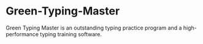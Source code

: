# Green-Typing-Master

Green Typing Master is an outstanding typing practice program and a high-performance typing training software.
